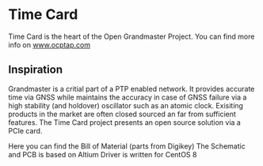 # Time Card

Time Card is the heart of the Open Grandmaster Project. 
You can find more info on www.ocptap.com

## Inspiration

Grandmaster is a critial part of a PTP enabled network. It provides accurate time via GNSS while maintains the accuracy in case of GNSS failure via a high stability (and holdover) oscillator such as an atomic clock. Exisiting products in the market are often closed sourced an far from sufficient features. The Time Card project presents an open source solution via a PCIe card.

Here you can find the Bill of Material (parts from Digikey)
The Schematic and PCB is based on Altium 
Driver is written for CentOS 8


